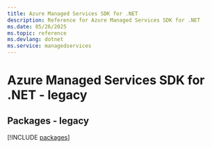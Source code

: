 ```yaml
---
title: Azure Managed Services SDK for .NET
description: Reference for Azure Managed Services SDK for .NET
ms.date: 05/26/2025
ms.topic: reference
ms.devlang: dotnet
ms.service: managedservices
---
```

# Azure Managed Services SDK for .NET - legacy
## Packages - legacy
[!INCLUDE [packages](managed-services-index.md)]